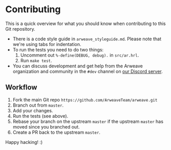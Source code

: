 # Contributing

This is a quick overview for what you should know when contributing to this Git repository.

 - There is a code style guide in `arweave_styleguide.md`. Please note that we're using tabs for indentation.
 - To run the tests you need to do two things:
	1. Uncomment out `%-define(DEBUG, debug).` in `src/ar.hrl`.
	2. Run `make test`.
 - You can discuss development and get help from the Arweave organization and community in the `#dev` channel on [our Discord server](https://discord.gg/3UTNZky).

## Workflow
 1. Fork the main Git repo `https://github.com/ArweaveTeam/arweave.git`
 2. Branch out from `master`.
 3. Add your changes.
 4. Run the tests (see above).
 5. Rebase your branch on the upstream `master` if the upstream `master` has moved since you branched out.
 6. Create a PR back to the upstream `master`.

Happy hacking! :)